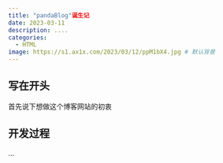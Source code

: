 ```yaml
---
title: "pandaBlog"诞生记
date: 2023-03-11
description: ....
categories:
  - HTML
image: https://s1.ax1x.com/2023/03/12/ppM1bX4.jpg # 默认背景
---
```


## 写在开头

首先说下想做这个博客网站的初衷

<!-- ![Checkmate](https://source.unsplash.com/random/1500x1000) -->

## 开发过程

...

<!-- ![Raspberries](https://source.unsplash.com/random/1500x1001) -->
